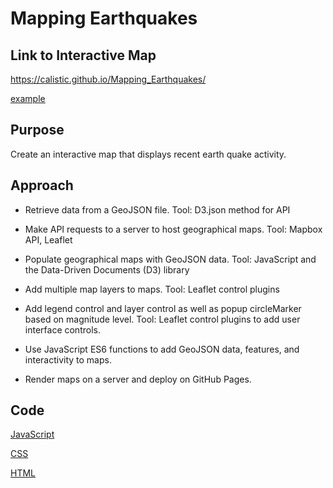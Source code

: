 # Mapping Earthquakes

## Link to Interactive Map
https://calistic.github.io/Mapping_Earthquakes/

[example](https://github.com/Calistic/Mapping_Earthquakes/blob/master/earthquakeDashboard.JPG)

## Purpose
Create an interactive map that displays recent earth quake activity.

## Approach
- Retrieve data from a GeoJSON file. Tool: D3.json method for API

- Make API requests to a server to host geographical maps. Tool: Mapbox API, Leaflet

- Populate geographical maps with GeoJSON data. Tool: JavaScript and the Data-Driven Documents (D3) library

- Add multiple map layers to maps. Tool: Leaflet control plugins

- Add legend control and layer control as well as popup circleMarker based on magnitude level. Tool: Leaflet control plugins to add user interface controls.

- Use JavaScript ES6 functions to add GeoJSON data, features, and interactivity to maps.

- Render maps on a server and deploy on GitHub Pages.

## Code
[JavaScript](https://github.com/Calistic/Mapping_Earthquakes/tree/master/static/js)

[CSS](https://github.com/Calistic/Mapping_Earthquakes/blob/master/static/css/style.css)

[HTML](https://github.com/Calistic/Mapping_Earthquakes/blob/master/index.html)
